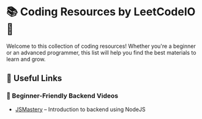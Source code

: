 

# 📚 Coding Resources by LeetCodeIO 🎥

Welcome to this collection of coding resources! Whether you're a beginner or an advanced programmer, this list will help you find the best materials to learn and grow.  

## 🔗 Useful Links  

### 🚀 Beginner-Friendly Backend Videos  
- [JSMastery](https://www.youtube.com/watch?v=rOpEN1JDaD0) – Introduction to backend using NodeJS  


